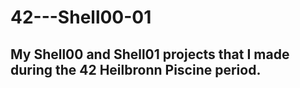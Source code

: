 # 42---Shell00-01
My Shell00 and Shell01 projects that I made during the 42 Heilbronn Piscine period.
---
